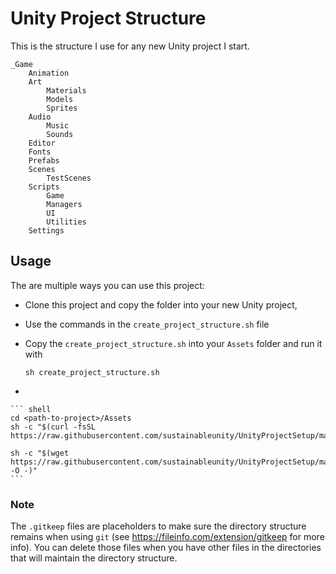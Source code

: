 Unity Project Structure
=======================

This is the structure I use for any new Unity project I start.

```
_Game
    Animation
    Art
        Materials
        Models
        Sprites
    Audio
        Music
        Sounds
    Editor
    Fonts
    Prefabs
    Scenes
        TestScenes
    Scripts
        Game
        Managers
        UI
        Utilities
    Settings
```

## Usage

The are multiple ways you can use this project:

* Clone this project and copy the folder into your new Unity project, 
* Use the commands in the `create_project_structure.sh` file
* Copy the `create_project_structure.sh` into your `Assets` folder and run it with 

    ``` shell
    sh create_project_structure.sh
    ```
* 

    ``` shell
    cd <path-to-project>/Assets
    sh -c "$(curl -fsSL https://raw.githubusercontent.com/sustainableunity/UnityProjectSetup/master/create_project_structure.sh)"

    sh -c "$(wget https://raw.githubusercontent.com/sustainableunity/UnityProjectSetup/master/create_project_structure.sh -O -)"    
    ```

###  Note

The `.gitkeep` files are placeholders to make sure the directory structure remains when using `git` (see https://fileinfo.com/extension/gitkeep for more info).  You can delete those files when you have other files in the directories that will maintain the directory structure.